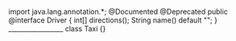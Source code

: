 import java.lang.annotation.*;
@Documented @Deprecated
public @interface Driver {
    int[] directions();
    String name() default "";
}
_________________ class Taxi {}
